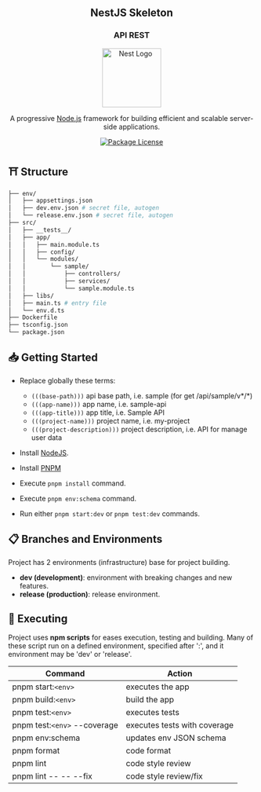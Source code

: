 <h2 align="center"><b>NestJS Skeleton</b></h2>
<h3 align="center"><b>API REST</b></h3>

<p align="center">
  <a href="http://nestjs.com/" target="blank"><img src="https://nestjs.com/img/logo-small.svg" width="120" alt="Nest Logo" /></a>
</p>

<p align="center">
  A progressive <a href="http://nodejs.org" target="_blank">Node.js</a> framework for building efficient and scalable server-side applications.
</p>

<p align="center">
  <a href="https://github.com/calvear93/nestjs-template" target="_blank">
	<img src="https://img.shields.io/github/license/calvear93/nestjs-template" alt="Package License" />
  </a>
</p>

## ⛩ **Structure**

```bash
├── env/
│   ├── appsettings.json
│   ├── dev.env.json # secret file, autogen
│   └── release.env.json # secret file, autogen
├── src/
│   ├── __tests__/
│   ├── app/
│   │   ├── main.module.ts
│   │   ├── config/
│   │   └── modules/
│   │       └── sample/
│   │           ├── controllers/
│   │           ├── services/
│   │           └── sample.module.ts
│   ├── libs/
│   ├── main.ts # entry file
│   └── env.d.ts
├── Dockerfile
├── tsconfig.json
└── package.json
```

## 📥 **Getting Started**

-   Replace globally these terms:

    -   `(((base-path)))` api base path, i.e. sample (for get /api/sample/v*/*)
    -   `(((app-name)))` app name, i.e. sample-api
    -   `(((app-title)))` app title, i.e. Sample API
    -   `(((project-name)))` project name, i.e. my-project
    -   `(((project-description)))` project description, i.e. API for manage user data

-   Install [NodeJS](https://nodejs.org/es/).
-   Install [PNPM](https://pnpm.io/installation)
-   Execute `pnpm install` command.
-   Execute `pnpm env:schema` command.
-   Run either `pnpm start:dev` or `pnpm test:dev` commands.

## 📋 **Branches and Environments**

Project has 2 environments (infrastructure) base for project building.

-   **dev (development)**: environment with breaking changes and new features.
-   **release (production)**: release environment.

## 🧪 **Executing**

Project uses **npm scripts** for eases execution, testing and building.
Many of these script run on a defined environment, specified after ':', and
it environment may be 'dev' or 'release'.

| Command                      | Action                       |
| ---------------------------- | ---------------------------- |
| pnpm start:`<env>`           | executes the app             |
| pnpm build:`<env>`           | build the app                |
| pnpm test:`<env>`            | executes tests               |
| pnpm test:`<env>` --coverage | executes tests with coverage |
| pnpm env:schema              | updates env JSON schema      |
| pnpm format                  | code format                  |
| pnpm lint                    | code style review            |
| pnpm lint -- -- --fix        | code style review/fix        |

